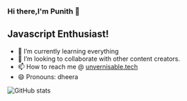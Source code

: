 ### Hi there,I'm Punith 👋

## Javascript Enthusiast!


- 🌱 I’m currently learning everything
- 👯 I’m looking to collaborate with other content creators.
- 📫 How to reach me @ <a href="unvernisable.tech">unvernisable.tech</a>
- 😄 Pronouns: dheera 


![GitHub stats](https://github-readme-stats.vercel.app/api?username=Punithify&show_icons=true)